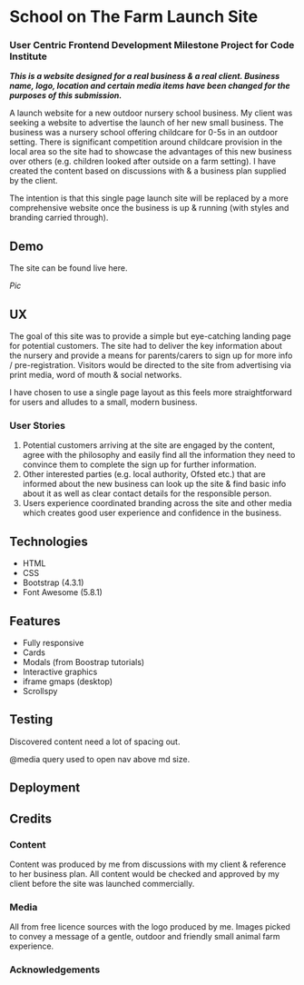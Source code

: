 # School on The Farm Launch Site
### User Centric Frontend Development Milestone Project for Code Institute

**_This is a website designed for a real business & a real client. Business name, logo, location and certain media items have been changed for the purposes of this submission._**

A launch website for a new outdoor nursery school business. My client was seeking a website to advertise the launch of her new small business. The business was a nursery school offering childcare for 0-5s in an outdoor setting. There is significant competition around childcare provision in the local area so the site had to showcase the advantages of this new business over others (e.g. children looked after outside on a farm setting). I have created the content based on discussions with & a business plan supplied by the client.

The intention is that this single page launch site will be replaced by a more comprehensive website once the business is up & running (with styles and branding carried through).

## Demo

The site can be found live here.

*Pic*

## UX

The goal of this site was to provide a simple but eye-catching landing page for potential customers. The site had to deliver the key information about the nursery and provide a means for parents/carers to sign up for more info / pre-registration. Visitors would be directed to the site from advertising via print media, word of mouth & social networks.

I have chosen to use a single page layout as this feels more straightforward for users and alludes to a small, modern business.

### User Stories

1. Potential customers arriving at the site are engaged by the content, agree with the philosophy and easily find all the information they need to convince them to complete the sign up for further information.
2. Other interested parties (e.g. local authority, Ofsted etc.) that are informed about the new business can look up the site & find basic info about it as well as clear contact details for the responsible person.
3. Users experience coordinated branding across the site and other media which creates good user experience and confidence in the business.

## Technologies

- HTML
- CSS
- Bootstrap (4.3.1)
- Font Awesome (5.8.1)

## Features

- Fully responsive 
- Cards
- Modals (from Boostrap tutorials)
- Interactive graphics
- iframe gmaps (desktop)
- Scrollspy

## Testing

Discovered content need a lot of spacing out.

@media query used to open nav above md size.

## Deployment

## Credits

### Content

Content was produced by me from discussions with my client & reference to her business plan. All content would be checked and approved by my client before the site was launched commercially.

### Media

All from free licence sources with the logo produced by me. Images picked to convey a message of a gentle, outdoor and friendly small animal farm experience.

### Acknowledgements

